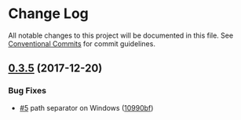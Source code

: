 # Change Log

All notable changes to this project will be documented in this file.
See [Conventional Commits](https://conventionalcommits.org) for commit guidelines.

<a name="0.3.5"></a>

## [0.3.5](https://github.com/alibaba/beidou/tree/master/packages/beidou-plugin-react/compare/v0.3.4...v0.3.5) (2017-12-20)

### Bug Fixes

* [#5](https://github.com/alibaba/beidou/tree/master/packages/beidou-plugin-react/issues/5) path separator on Windows ([10990bf](https://github.com/alibaba/beidou/tree/master/packages/beidou-plugin-react/commit/10990bf))
